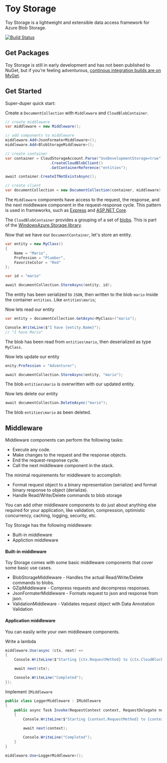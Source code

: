 # Toy Storage

Toy Storage is a lightweight and extensible data access framework for Azure Blob Storage.

[![Build Status](https://ci.appveyor.com/api/projects/status/github/kherr9/toystorage)](https://ci.appveyor.com/project/kherr9/toystorage)

## Get Packages

Toy Storage is still in early development and has not been published to NuGet, but if you're feeling adventurous, [continous integration builds are on MyGet](https://www.myget.org/feed/kherr9/package/nuget/ToyStorage).

## Get Started

Super-duper quick start:

Create a `DocumentCollection` with `Middleware` and `CloudBlobContainer`.

```C#
// create middleware
var middleware = new Middleware();

// add components to middleware
middleware.Add<JsonFormaterMiddleware>();
middleware.Add<BlobStorageMiddleware>();

// create container
var container = CloudStorageAccount.Parse("UseDevelopmentStorage=true")
                    .CreateCloudBlobClient()
                    .GetContainerReference("entities");

await container.CreateIfNotExistsAsync();

// create client
var documentCollection = new DocumentCollection(container, middleware);
```

The `Middleware` components have access to the request, the response, and the next middleware component in the request-response cycle. This pattern is used in frameworks, such as [Express](http://expressjs.com/en/guide/using-middleware.html) and [ASP.NET Core](https://docs.microsoft.com/en-us/aspnet/core/fundamentals/middleware?tabs=aspnetcore2x).

The `CloudBlobContainer` provides a grouping of a set of [blobs](https://docs.microsoft.com/en-us/azure/storage/blobs/storage-dotnet-how-to-use-blobs). This is part of the [WindowsAzure.Storage library](https://www.nuget.org/packages/WindowsAzure.Storage/).

Now that we have our `DocumentContainer`, let's store an entity.

```C#
var entity = new MyClass()
{
    Name = "Mario",
    Profession = "Plumber",
    FavoriteColor = "Red"
};

var id = "mario"

await documentCollection.StoreAsync(entity, id);
```

The entity has been serialized to `JSON`, then written to the blob `mario` inside the container `entities`. Like `entities\mario`;

Now lets read our entity

```C#
var entity = documentCollection.GetAsync<MyClass>("mario");

Console.WriteLine($"I have {entity.Name}");
// "I have Mario"
```

The blob has been read from `entities\mario`, then deserialized as type `MyClass`.

Now lets update our entity

```C#
enity.Profession = "Adventurer";

await documentCollection.StoreAsync(entity, "mario");
```

The blob `entities\mario` is overwritten with our updated entity.

Now lets delete our entity

```C#
await documentCollection.DeleteAsync("mario");
```

The blob `entities\mario` as been deleted.

## Middleware

Middleware components can perform the following tasks:
* Execute any code.
* Make changes to the request and the response objects.
* End the request-response cycle.
* Call the next middleware component in the stack.

The minimal requirements for middleware to accomplish:
* Format request object to a binary representation (serialize) and format binary response to object (derialize).
* Handle Read/Write/Delete commands to blob storage

You can add other middleware components to do just about anything else required for your application, like validation, compression, optimistic concurrency, caching, logging, security, etc.

Toy Storage has the following middleware:
* Built-in middleware
* Appliction middleware

#### Built-in middleware

Toy Storage comes with some basic middleware components that cover some basic use cases.
* BlobStorageMiddleware - Handles the actual Read/Write/Delete commands to blobs.
* GZipMiddleware - Compress requests and decompress responses.
* JsonFormaterMiddleware - Formats request to json and response from json.
* ValidationMiddleware - Validates request object with Data Annotation Validation

#### Application middleware

You can easily write your own middleware components.

Write a lambda

```C#
middleware.Use(async (ctx, next) =>
{
    Console.WriteLine($"Starting {ctx.RequestMethod} to {ctx.CloudBlockBlob.Name}");

    await next(ctx);

    Console.WriteLine("Completed");
});
```

Implement `IMiddleware`

```C#
public class LoggerMiddleware : IMiddleware
{
    public async Task Invoke(RequestContext context, RequestDelegate next)
    {
        Console.WriteLine($"Starting {context.RequestMethod} to {context.CloudBlockBlob.Name}");

        await next(context);

        Console.WriteLine("Completed");
    }
}

middleware.Use<LoggerMiddleware>();

```
